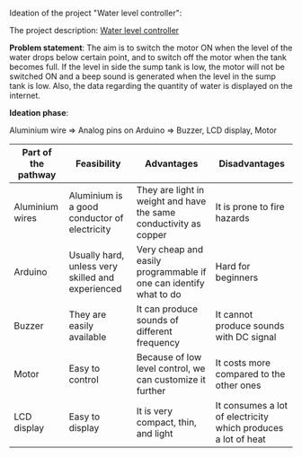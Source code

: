 Ideation of the project "Water level controller":

The project description: [Water level controller](https://github.com/Snehan2k2/Tasks/blob/master/Arduino%20in%20complex%20circuits/Water%20level%20controller.md)

**Problem statement**:
The aim is to switch the motor ON when the level of the water drops below certain point, and to switch off the motor when the tank becomes full. If the level in side the sump tank is low, the motor will not be switched ON and a beep sound is generated when the level in the sump tank is low.
Also, the data regarding the quantity of water is displayed on the internet.

**Ideation phase**:

Aluminium wire => Analog pins on Arduino => Buzzer, LCD display, Motor

| **Part of the pathway** | **Feasibility** | **Advantages** | **Disadvantages** |
|---|---|---|--|
| Aluminium wires | Aluminium is a good conductor of electricity | They are light in weight and have the same conductivity as copper | It is prone to fire hazards |
| Arduino | Usually hard, unless very skilled and experienced | Very cheap and easily programmable if one can identify what to do | Hard for beginners | 
| Buzzer | They are easily available | It can produce sounds of different frequency | It cannot produce sounds with DC signal |
| Motor | Easy to control | Because of low level control, we can customize it further | It costs more compared to the other ones |
| LCD display | Easy to display | It is very compact, thin, and light | It consumes a lot of electricity which produces a lot of heat |


